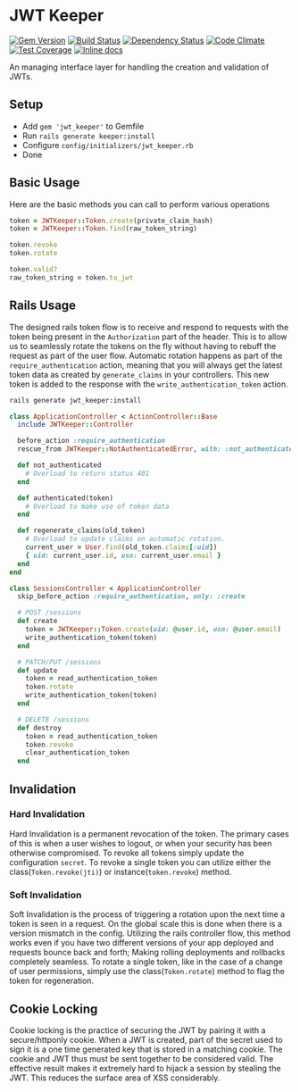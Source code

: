 # JWT Keeper
[![Gem Version](https://img.shields.io/gem/v/jwt_keeper.svg?maxAge=2592000)](https://rubygems.org/gems/jwt_keeper)
[![Build Status](https://img.shields.io/travis/sirwolfgang/jwt_keeper/master.svg)](https://travis-ci.org/sirwolfgang/jwt_keeper)
[![Dependency Status](https://img.shields.io/gemnasium/sirwolfgang/jwt_keeper.svg)](https://gemnasium.com/sirwolfgang/jwt_keeper)
[![Code Climate](https://img.shields.io/codeclimate/github/sirwolfgang/jwt_keeper.svg)](https://codeclimate.com/github/sirwolfgang/jwt_keeper)
[![Test Coverage](https://img.shields.io/codeclimate/coverage/github/sirwolfgang/jwt_keeper.svg)](https://codeclimate.com/github/sirwolfgang/jwt_keeper/coverage)
[![Inline docs](http://inch-ci.org/github/sirwolfgang/jwt_keeper.svg?style=shields)](http://inch-ci.org/github/sirwolfgang/jwt_keeper)

An managing interface layer for handling the creation and validation of JWTs.

## Setup
 - Add `gem 'jwt_keeper'` to Gemfile
 - Run `rails generate keeper:install`
 - Configure `config/initializers/jwt_keeper.rb`
 - Done

## Basic Usage
Here are the basic methods you can call to perform various operations

```ruby
token = JWTKeeper::Token.create(private_claim_hash)
token = JWTKeeper::Token.find(raw_token_string)

token.revoke
token.rotate

token.valid?
raw_token_string = token.to_jwt
```

## Rails Usage
The designed rails token flow is to receive and respond to requests with the token being present in the `Authorization` part of the header. This is to allow us to seamlessly rotate the tokens on the fly without having to rebuff the request as part of the user flow. Automatic rotation happens as part of the `require_authentication` action, meaning that you will always get the latest token data as created by `generate_claims` in your controllers. This new token is added to the response with the `write_authentication_token` action.

```bash
rails generate jwt_keeper:install
```

```ruby
class ApplicationController < ActionController::Base
  include JWTKeeper::Controller

  before_action :require_authentication
  rescue_from JWTKeeper::NotAuthenticatedError, with: :not_authenticated

  def not_authenticated
    # Overload to return status 401
  end

  def authenticated(token)
    # Overload to make use of token data
  end

  def regenerate_claims(old_token)
    # Overload to update claims on automatic rotation.
    current_user = User.find(old_token.claims[:uid])
    { uid: current_user.id, usn: current_user.email }
  end
end
```

```ruby
class SessionsController < ApplicationController
  skip_before_action :require_authentication, only: :create

  # POST /sessions
  def create
    token = JWTKeeper::Token.create(uid: @user.id, usn: @user.email)
    write_authentication_token(token)
  end

  # PATCH/PUT /sessions
  def update
    token = read_authentication_token
    token.rotate
    write_authentication_token(token)
  end

  # DELETE /sessions
  def destroy
    token = read_authentication_token
    token.revoke
    clear_authentication_token
  end
```

## Invalidation
### Hard Invalidation
Hard Invalidation is a permanent revocation of the token. The primary cases of this is when a user wishes to logout, or when your security has been otherwise compromised. To revoke all tokens simply update the configuration `secret`. To revoke a single token you can utilize either the class(`Token.revoke(jti)`) or instance(`token.revoke`) method.

### Soft Invalidation
Soft Invalidation is the process of triggering a rotation upon the next time a token is seen in a request. On the global scale this is done when there is a version mismatch in the config. Utilizing the rails controller flow, this method works even if you have two different versions of your app deployed and requests bounce back and forth; Making rolling deployments and rollbacks completely seamless. To rotate a single token, like in the case of a change of user permissions, simply use the class(`Token.rotate`) method to flag the token for regeneration.

## Cookie Locking
Cookie locking is the practice of securing the JWT by pairing it with a secure/httponly cookie. When a JWT is created, part of the secret used to sign it is a one time generated key that is stored in a matching cookie. The cookie and JWT thus must be sent together to be considered valid. The effective result makes it extremely hard to hijack a session by stealing the JWT. This reduces the surface area of XSS considerably.
